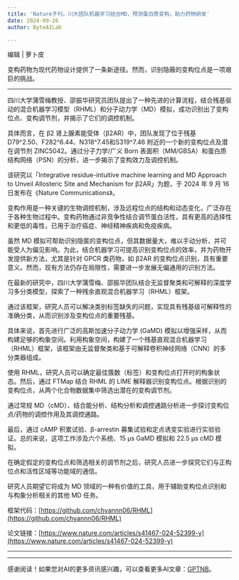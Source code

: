 ```yaml
---
title: 'Nature子刊，川大团队机器学习结合MD，预测蛋白质变构，助力药物研发'
date: 2024-09-26
author: ByteAILab

---
```


编辑 | 萝卜皮

变构药物为现代药物设计提供了一条新途径。然而，识别隐蔽的变构位点是一项艰巨的挑战。

---


四川大学蒲雪梅教授、邵振华研究员团队提出了一种先进的计算流程，结合残基驱动的混合机器学习模型（RHML）和分子动力学（MD）模拟，成功识别出了变构位点、变构调节剂，并揭示了它们的调控机制。

具体而言，在 β2 肾上腺素能受体（β2AR）中，团队发现了位于残基 D79^2.50、F282^6.44、N318^7.45和S319^7.46 附近的一个新的变构位点及潜在调节剂 ZINC5042。通过分子力学/广义 Born 表面积（MM/GBSA）和蛋白质结构网络（PSN）的分析，进一步揭示了变构效力及调控机制。

该研究以「Integrative residue-intuitive machine learning and MD Approach to Unveil Allosteric Site and Mechanism for β2AR」为题，于 2024 年 9 月 16 日发布在《Nature Communications》。

变构作用是一种关键的生物调控机制，涉及远程位点的结构和动态变化，广泛存在于各种生物过程中。变构药物通过非竞争性结合调节蛋白活性，具有更高的选择性和更低的毒性，已用于治疗癌症、神经精神疾病和免疫疾病。

虽然 MD 模拟可帮助识别隐匿的变构位点，但其数据量大，难以手动分析，并可能受人为偏见影响。为此，结合机器学习可提高识别变构位点的效率，并为药物开发提供新方法，尤其是针对 GPCR 类药物，如 β2AR 的变构位点识别，具有重要意义。然而，现有方法仍存在局限性，需要进一步发展无偏通用的识别方法。

在最新的研究中，四川大学蒲雪梅、邵振华团队结合无监督聚类和可解释的深度学习多分类模型，探索了一种残余直观混合机器学习（RHML）框架。

通过该框架，研究人员可以解决类别标签缺失的问题，实现具有残基级可解释性的准确分类，从而识别涉及变构位点的重要残基。

具体来说，首先进行广泛的高斯加速分子动力学 (GaMD) 模拟以增强采样，从而构建足够的构象空间。利用构象空间，构建了一个残基直观混合机器学习（RHML）框架，该框架由无监督聚类和基于可解释卷积神经网络（CNN）的多分类器组成。

使用 RHML，研究人员可以确定最佳簇数（标签）和变构位点打开时的构象状态。然后，通过 FTMap 结合 RHML 的 LIME 解释器识别变构位点。根据识别的变构位点，从两个化合物数据集中筛选出潜在的变构调节剂。

通过常规 MD（cMD）、结合能分析、结构分析和调控通路分析进一步探讨变构位点/药物的调控作用及其调控通路。

最后，通过 cAMP 积累试验、β-arrestin 募集试验和定点诱变实验进行实验验证。总的来说，这项工作涉及六个系统、15 μs GaMD 模拟和 22.5 μs cMD 模拟。

在确定假定的变构位点和筛选相关的调节剂之后，研究人员进一步探究它们与正构位点和活性区域等功能域的通信。

研究人员期望它将成为 MD 领域的一种有价值的工具，用于辅助变构位点识别和与构象分析相关的其他 MD 任务。

框架代码：[https://github.com/chyannn06/RHML](https://github.com/chyannn06/RHML)

论文链接：[https://www.nature.com/articles/s41467-024-52399-y](https://www.nature.com/articles/s41467-024-52399-y)

---
---
感谢阅读！如果您对AI的更多资讯感兴趣，可以查看更多AI文章：[GPTNB](https://gptnb.com)。